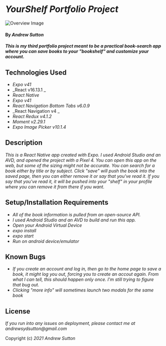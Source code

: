 # _YourShelf Portfolio Project_

![Overview Image](../main/myFolder/overviewImage.jpg)

#### By _**Andrew Sutton**_

#### _This is my third portfolio project meant to be a practical book-search app where you can save books to your "bookshelf" and customize your account._

## Technologies Used

* _Expo v41_
* _React v16.13.1 _
* _React Native_
* _Expo v41_
* _React Navigation Bottom Tabs v6.0.9_
* _React Navigation v4 _
* _React Redux v4.1.2_
* _Moment v2.29.1_
* _Expo Image Picker v10.1.4_

## Description

_This is a React Native app created with Expo. I used Android Studio and an AVD, and opened the project with a Pixel 4. You can open this app on the web, but some of the sizing might not be accurate. You can search for a book either by title or by subject. Click "save" will push the book into the saved page, then you can either remove it or say that you've read it. If you say that you've read it, it will be pushed into your "shelf" in your profile where you can remove it from there if you want._

## Setup/Installation Requirements

* _All of the book information is pulled from an open-source API._
* _I used Android Studio and an AVD to build and run this app._
* _Open your Android Virtual Device_
* _expo install_
* _expo start_
* _Run on android device/emulator_

## Known Bugs

* _If you create an account and log in, then go to the home page to save a book, it might log you out, forcing you to create an accout again. From what I can tell, this should happen only once. I'm still trying to figure that bug out._
* _Clicking "more info" will sometimes launch two modals for the same book_

## License

_If you run into any issues on deployment, please contact me at andrewsydsutton@gmail.com_

Copyright (c) _2021_ _Andrew Sutton_

